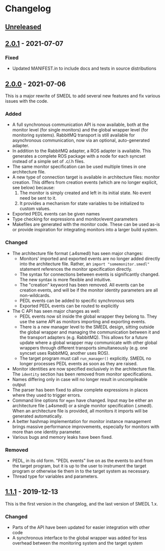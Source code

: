 Changelog
=========

[Unreleased]
------------

[2.0.1] - 2021-07-07
--------------------

### Fixed

- Updated MANIFEST.in to include docs and tests in source distributions

[2.0.0] - 2021-07-06
--------------------

This is a major rewrite of SMEDL to add several new features and fix various
issues with the code.

### Added

- A full synchronous communication API is now available, both at the monitor
  level (for single monitors) and the global wrapper level (for monitoring
  systems). RabbitMQ transport is still available for asynchronous
  communication, now via an optional, auto-generated adapter.
- In addition to the RabbitMQ adapter, a ROS adapter is available. This
  generates a complete ROS package with a node for each syncset instead of a
  simple set of .c/.h files.
- The same monitor specification can be used multiple times in one architecture
  file.
- A new type of connection target is available in architecture files: monitor
  creation. This differs from creation events (which are no longer explicit, see
  below) because:
  1. The monitor is simply created and left in its initial state. No event need
     be sent to it.
  2. It provides a mechanism for state variables to be initialized to custom
     values.
- Exported PEDL events can be given names
- Type checking for expressions and monitor/event parameters
- Makefiles are generated with the monitor code. These can be used as-is or
  provide inspiration for integrating monitors into a larger build system.

### Changed

- The architecture file format (.a4smedl) has seen major changes:
  * Monitors' imported and exported events are no longer added directly into the
    architecture file. Rather, an `import "somemonitor.smedl"` statement
    references the monitor specification directly.
  * The syntax for connections between events is significantly changed. The new
    syntax is more flexible and intuitive.
  * The "creation" keyword has been removed. All events can be creation events,
    and will be if the monitor identity parameters are all non-wildcards.
  * PEDL events can be added to specific synchronous sets
  * Exported PEDL events can be routed to explicitly
- The C API has seen major changes as well:
  * PEDL events now sit inside the global wrapper they belong to. They use the
    same API as monitors importing and exporting events.
  * There is a new manager level to the SMEDL design, sitting outside the
    global wrapper and managing the communication between it and the transport
    adapters (e.g. RabbitMQ). This allows for a future update where a global
    wrapper may communicate with other global wrappers through different
    transports simultaneously (e.g. one syncset uses RabbitMQ, another uses
    ROS).
  * The target program must call `run_manager()` explicitly. SMEDL no longer
    processes PEDL events as soon as they are raised.
- Monitor identities are now specified exclusively in the architecture file. The
  `identity` section has been removed from monitor specifications.
- Names differing only in case will no longer result in uncompileable output
- The parser has been fixed to allow complete expressions in places where they
  used to trigger errors.
- Command line options for `mgen` have changed. Input may be either an
  architecture file (.a4smedl) or a single monitor specification (.smedl). When
  an architecture file is provided, all monitors it imports will be generated
  automatically.
- A better hashmap implementation for monitor instance management brings
  massive performance improvements, especially for monitors with more than one
  identity parameter.
- Various bugs and memory leaks have been fixed.

### Removed

- PEDL, in its old form. "PEDL events" live on as the events to and from the
  target program, but it is up to the user to instrument the target program or
  otherwise tie them in to the target system as necessary.
- Thread type for variables and parameters.

[1.1.1] - 2019-12-13
--------------------

This is the first version in the changelog, and the last version of SMEDL 1.x.

### Changed

- Parts of the API have been updated for easier integration with other code
- A synchronous interface to the global wrapper was added for less overhead
  between the monitoring system and the target system

[Unreleased]: https://gitlab.precise.seas.upenn.edu/smedl/smedl/compare/master...v2.0.1
[2.0.1]: https://gitlab.precise.seas.upenn.edu/smedl/smedl/compare/v2.0.1...v2.0.0
[2.0.0]: https://gitlab.precise.seas.upenn.edu/smedl/smedl/compare/v2.0.0...v1.1.1
[1.1.1]: https://gitlab.precise.seas.upenn.edu/smedl/smedl/-/tags/v1.1.1
